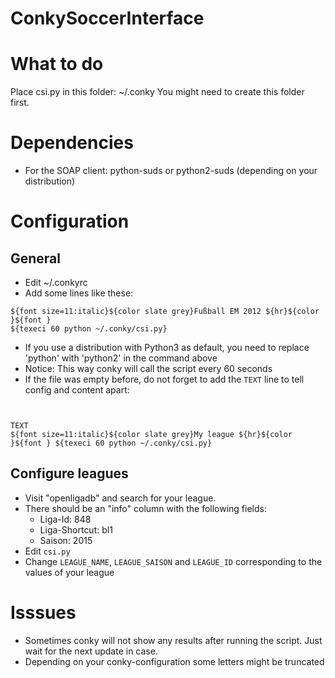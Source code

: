 # ConkySoccerInterface


# What to do
Place csi.py in this folder: ~/.conky 
You might need to create this folder first.

# Dependencies
 * For the SOAP client: python-suds or python2-suds (depending on your distribution)

# Configuration
## General

 * Edit ~/.conkyrc
 * Add some lines like these:

```
${font size=11:italic}${color slate grey}Fußball EM 2012 ${hr}${color }${font }
${texeci 60 python ~/.conky/csi.py}
```
 * If you use a distribution with Python3 as default, you need to replace 'python' with 'python2' in the command above
 * Notice: This way conky will call the script every 60 seconds
 * If the file was empty before, do not forget to add the `TEXT` line to tell config and content apart:

```

 
TEXT
${font size=11:italic}${color slate grey}My league ${hr}${color }${font } ${texeci 60 python ~/.conky/csi.py}
```
 
## Configure leagues
* Visit "openligadb" and search for your league.
* There should be an "info" column with the following fields:
    * Liga-Id: 848
    * Liga-Shortcut: bl1
    * Saison: 2015
* Edit `csi.py`
* Change `LEAGUE_NAME`, `LEAGUE_SAISON` and `LEAGUE_ID` corresponding to the values of your league


# Isssues
 * Sometimes conky will not show any results after running the script. Just wait for the next update in case.
 * Depending on your conky-configuration some letters might be truncated
